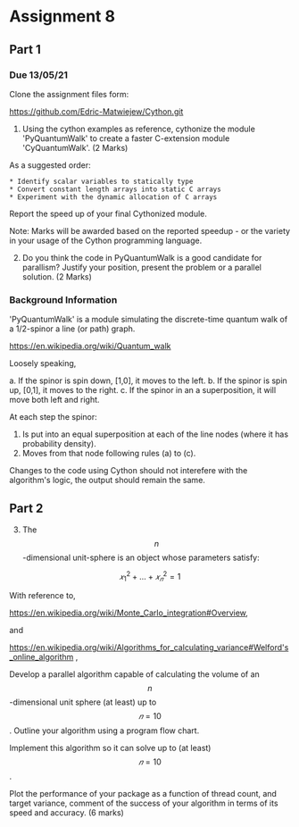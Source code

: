 # Assignment 8
## Part 1
### Due 13/05/21 ###

Clone the assignment files form:

https://github.com/Edric-Matwiejew/Cython.git

1. Using the cython examples as reference, cythonize the module 'PyQuantumWalk' to create a faster C-extension module 'CyQuantumWalk'. (2 Marks)

As a suggested order:

	* Identify scalar variables to statically type
	* Convert constant length arrays into static C arrays
	* Experiment with the dynamic allocation of C arrays

Report the speed up of your final Cythonized module. 

Note: Marks will be awarded based on the reported speedup - or the variety in your usage of the Cython programming language.

2. Do you think the code in PyQuantumWalk is a good candidate for parallism? Justify your position, present the problem or a parallel solution. (2 Marks)

### Background Information ####

'PyQuantumWalk' is a module simulating the discrete-time quantum walk of a 1/2-spinor a line (or path) graph.

https://en.wikipedia.org/wiki/Quantum_walk

Loosely speaking, 

a. If the spinor is spin down, [1,0], it moves to the left. 
b. If the spinor is spin up, [0,1], it moves to the right.
c. If the spinor in an a superposition, it will move both left and right.

At each step the spinor:

1. Is put into an equal superposition at each of the line nodes (where it has probability density).
2. Moves from that node following rules (a) to (c).

Changes to the code using Cython should not interefere with the algorithm's logic, the output should remain the same.

## Part 2

3. The $$n$$-dimensional unit-sphere is an object whose parameters satisfy:

$$𝑥_1^2+…+𝑥_𝑛^2=1$$

With reference to,

https://en.wikipedia.org/wiki/Monte_Carlo_integration#Overview,

and 

https://en.wikipedia.org/wiki/Algorithms_for_calculating_variance#Welford's_online_algorithm ,

Develop a parallel algorithm capable of calculating the volume of an $$n$$-dimensional unit sphere (at least) up to $$𝑛=10$$. Outline your algorithm using a  program flow chart.

Implement this algorithm so it can solve up to (at least) $$𝑛=10$$.

Plot the performance of your package as a function of thread count, and target variance, comment of the success of your algorithm in terms of its speed and accuracy.
(6 marks)
